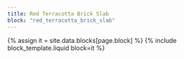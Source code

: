 ```yaml
---
title: Red Terracotta Brick Slab
block: "red_terracotta_brick_slab"
---
```


{% assign it = site.data.blocks[page.block] %}
{% include block_template.liquid block=it %}

